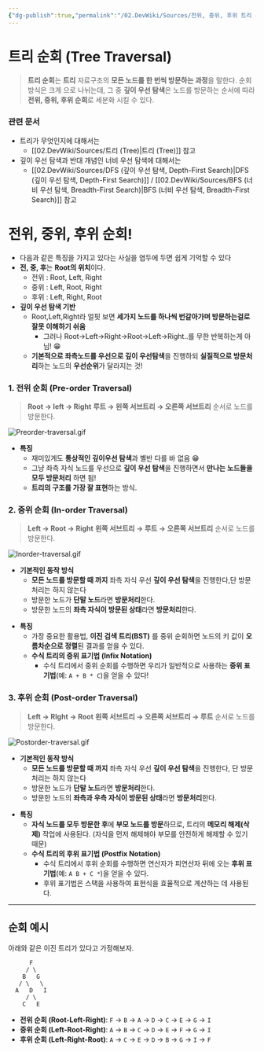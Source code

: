```yaml
---
{"dg-publish":true,"permalink":"/02.DevWiki/Sources/전위, 중위, 후위 트리 순회 (Tree Traversal)/","noteIcon":""}
---
```


# 트리 순회 (Tree Traversal)

> **트리 순회**는 **트리** 자료구조의 **모든 노드를 한 번씩 방문하는 과정**을 말한다. 
> 순회 방식은 크게 으로 나뉘는데, 그 중 **깊이 우선 탐색**은 노드를 방문하는 순서에 따라 **전위, 중위, 후위 순회**로 세분화 시킬 수 있다.

### 관련 문서
* 트리가 무엇인지에 대해서는
    * [[02.DevWiki/Sources/트리 (Tree)\|트리 (Tree)]] 참고
* 깊이 우선 탐색과 반대 개념인 너비 우선 탐색에 대해서는
    * [[02.DevWiki/Sources/DFS (깊이 우선 탐색, Depth-First Search)\|DFS (깊이 우선 탐색, Depth-First Search)]] / [[02.DevWiki/Sources/BFS (너비 우선 탐색, Breadth-First Search)\|BFS (너비 우선 탐색, Breadth-First Search)]] 참고

# 전위, 중위, 후위 순회!

* 다음과 같은 특징을 가지고 있다는 사실을 염두에 두면 쉽게 기억할 수 있다
* **전, 중, 후**는 **Root의 위치**이다.
	* 전위 : Root, Left, Right
	* 중위 : Left, Root, Right
	* 후위 : Left, Right, Root
* **깊이 우선 탐색 기반**
	* Root,Left,Right라 얼핏 보면 **세가지 노드를 하나씩 번갈아가며 방문하는걸로 잘못 이해하기 쉬움**
		* 그러나 Root->Left->Right->Root->Left->Right..를 무한 반복하는게 아님! 😁
	* **기본적으로 좌측노드를 우선으로 깊이 우선탐색**을 진행하되 **실질적으로 방문처리**하는 노드의 **우선순위**가 달라지는 것!

### 1. 전위 순회 (Pre-order Traversal)

> **Root -> left -> Right**
> **루트 → 왼쪽 서브트리 → 오른쪽 서브트리** 순서로 노드를 방문한다.

![Preorder-traversal.gif](/img/user/02.DevWiki/Sources/Files/Preorder-traversal.gif)

- **특징**
	- 재미있게도 **통상적인 깊이우선 탐색**과 별반 다를 바 없음 😁
	- 그냥 좌측 자식 노드를 우선으로 **깊이 우선 탐색**을 진행하면서 **만나는 노드들을 모두 방문처리** 하면 됨!
	- **트리의 구조를 가장 잘 표현**하는 방식.

### 2. 중위 순회 (In-order Traversal)

> **Left -> Root -> Right**
> **왼쪽 서브트리 → 루트 → 오른쪽 서브트리** 순서로 노드를 방문한다.

![Inorder-traversal.gif](/img/user/02.DevWiki/Sources/Files/Inorder-traversal.gif)

* **기본적인 동작 방식**
	* **모든 노드를 방문할 때 까지** 좌측 자식 우선 **깊이 우선 탐색**을 진행한다,단 방문처리는 하지 않는다
	* 방문한 노드가 **단말 노드**라면 **방문처리**한다.
	* 방문한 노드의 **좌측 자식이 방문된 상태**라면 **방문처리**한다.

- **특징**
	- 가장 중요한 활용법, **이진 검색 트리(BST)** 를 중위 순회하면 노드의 키 값이 **오름차순으로 정렬**된 결과를 얻을 수 있다.
	- **수식 트리의 중위 표기법 (Infix Notation)**
		- 수식 트리에서 중위 순회를 수행하면 우리가 일반적으로 사용하는 **중위 표기법**(예: `A + B * C`)을 얻을 수 있다!

### 3. 후위 순회 (Post-order Traversal)

> **Left -> RIght -> Root**
> **왼쪽 서브트리 → 오른쪽 서브트리 → 루트** 순서로 노드를 방문한다.

![Postorder-traversal.gif](/img/user/02.DevWiki/Sources/Files/Postorder-traversal.gif)

* **기본적인 동작 방식**
	* **모든 노드를 방문할 때 까지** 좌측 자식 우선 **깊이 우선 탐색**을 진행한다, 단 방문처리는 하지 않는다
	* 방문한 노드가 **단말 노드**라면 **방문처리**한다.
	* 방문한 노드의 **좌측과 우측 자식이 방문된 상태**라면 **방문처리**한다.

- **특징**
	- **자식 노드를 모두 방문한 후**에 **부모 노드를 방문**하므로, 트리의 **메모리 해제(삭제)** 작업에 사용된다. (자식을 먼저 해제해야 부모를 안전하게 해제할 수 있기 때문)
	- **수식 트리의 후위 표기법 (Postfix Notation)**
		- 수식 트리에서 후위 순회를 수행하면 연산자가 피연산자 뒤에 오는 **후위 표기법**(예: `A B + C *`)을 얻을 수 있다. 
		- 후위 표기법은 스택을 사용하여 표현식을 효율적으로 계산하는 데 사용된다.

---

## 순회 예시

아래와 같은 이진 트리가 있다고 가정해보자.

```
      F
     / \
    B   G
   / \   \
  A   D   I
     / \
    C   E
```

-   **전위 순회 (Root-Left-Right)**: `F` → `B` → `A` → `D` → `C` → `E` → `G` → `I`
-   **중위 순회 (Left-Root-Right)**: `A` → `B` → `C` → `D` → `E` → `F` → `G` → `I`
-   **후위 순회 (Left-Right-Root)**: `A` → `C` → `E` → `D` → `B` → `G` → `I` → `F`